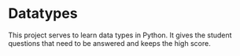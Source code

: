 # Datatypes

This project serves to learn data types in Python. It gives the student questions that need to be answered and keeps the high score.
